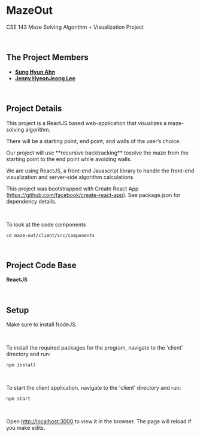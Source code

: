 # MazeOut
CSE 143 Maze Solving Algorithm + Visualization Project

<br>

## The Project Members
* [**Sung Hyun Ahn**](https://github.com/sahn1998)
* [**Jenny HyeonJeong Lee**](https://github.com/jhjlee0329)

<br>

## Project Details

<p>This project is a ReactJS based web-application that visualizes a maze-solving algorithm.</p>
<p>There will be a starting point, end point, and walls of the user’s choice.</p>
<p>Our project will use **recursive backtracking** tosolve the maze from the starting point to the end point while avoiding walls.</p>
<p>We are using ReactJS, a front-end Javascript library to handle the front-end visualization and server-side algorithm calculations</p>

This project was bootstrapped with Create React App (https://github.com/facebook/create-react-app). See package.json for dependency details.

<br>

To look at the code components
```
cd maze-out/client/src/components
```

<br>

## Project Code Base
**ReactJS**

<br>

## Setup
Make sure to install NodeJS.

<br>

To install the required packages for the program, navigate to the 'client' directory and run:

```
npm install
```

<br>

To start the client application, navigate to the 'client' directory and run:

```
npm start
```

<br> 

Open [http://localhost:3000](http://localhost:3000) to view it in the browser.
The page will reload if you make edits.
